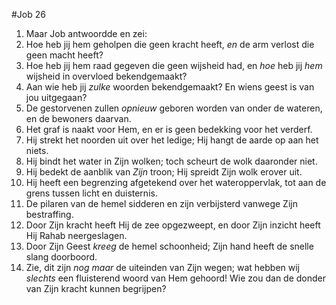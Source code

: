 #Job 26
1. Maar Job antwoordde en zei: 
2. Hoe heb jij hem geholpen die geen kracht heeft, *en* de arm verlost die geen macht heeft? 
3. Hoe heb jij hem raad gegeven die geen wijsheid had, en *hoe* heb jij *hem* wijsheid in overvloed bekendgemaakt? 
4. Aan wie heb jij *zulke* woorden bekendgemaakt? En wiens geest is van jou uitgegaan? 
5. De gestorvenen zullen *opnieuw* geboren worden van onder de wateren, en de bewoners daarvan. 
6. Het graf is naakt voor Hem, en er is geen bedekking voor het verderf. 
7. Hij strekt het noorden uit over het ledige; Hij hangt de aarde op aan het niets. 
8. Hij bindt het water in Zijn wolken; toch scheurt de wolk daaronder niet. 
9. Hij bedekt de aanblik van *Zijn* troon; Hij spreidt Zijn wolk erover uit. 
10. Hij heeft een begrenzing afgetekend over het wateroppervlak, tot aan de grens tussen licht en duisternis. 
11. De pilaren van de hemel sidderen en zijn verbijsterd vanwege Zijn bestraffing. 
12. Door Zijn kracht heeft Hij de zee opgezweept, en door Zijn inzicht heeft Hij Rahab neergeslagen. 
13. Door Zijn Geest *kreeg* de hemel schoonheid; Zijn hand heeft de snelle slang doorboord. 
14. Zie, dit zijn *nog maar* de uiteinden van Zijn wegen; wat hebben wij *slechts* een fluisterend woord van Hem gehoord! Wie zou dan de donder van Zijn kracht kunnen begrijpen?
